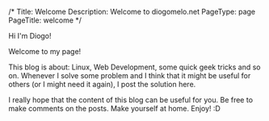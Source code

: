 /*
Title: Welcome
Description: Welcome to diogomelo.net 
PageType: page
PageTitle: welcome
*/

Hi I'm Diogo!

Welcome to my page!

This blog is about: Linux, Web Development, some quick geek tricks and so on. Whenever I solve some problem and I think that it might be useful for others (or I might need it again), I post the solution here.

I really hope that the content of this blog can be useful for you. Be free to make comments on the posts. Make yourself at home. Enjoy! :D


